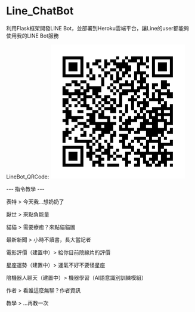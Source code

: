 # Line_ChatBot
利用Flask框架開發LINE Bot，並部署到Heroku雲端平台，讓Line的user都能夠使用我的LINE Bot服務

LineBot_QRCode:
![image](https://github.com/weiweibro87777/Line_ChatBot/blob/main/bot_qrcode.png)

--- 指令教學 ---   

表特  > 今天我...想奶奶了   

厭世  > 來點負能量   

貓貓  > 需要療癒？來點貓貓圖   

最新新聞  > 小時不讀書，長大當記者   

電影評價（建置中）> 給你目前院線片的評價   

星座運勢（建置中）> 運氣不好不要怪星座   

陪機器人聊天（建置中）> 機器學習（AI語意識別訓練模組）   

作者  > 看誰這麼無聊？作者資訊   

教學  > ...再教一次

